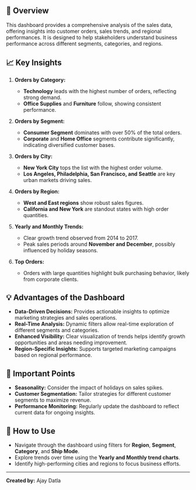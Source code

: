 ## 🚀 Overview
This dashboard provides a comprehensive analysis of the sales data, offering insights into customer orders, sales trends, and regional performances. It is designed to help stakeholders understand business performance across different segments, categories, and regions.

## 📈 Key Insights

1. **Orders by Category:**
   - **Technology** leads with the highest number of orders, reflecting strong demand.
   - **Office Supplies** and **Furniture** follow, showing consistent performance.

2. **Orders by Segment:**
   - **Consumer Segment** dominates with over 50% of the total orders.
   - **Corporate** and **Home Office** segments contribute significantly, indicating diversified customer bases.

3. **Orders by City:**
   - **New York City** tops the list with the highest order volume.
   - **Los Angeles, Philadelphia, San Francisco, and Seattle** are key urban markets driving sales.

4. **Orders by Region:**
   - **West and East regions** show robust sales figures.
   - **California and New York** are standout states with high order quantities.

5. **Yearly and Monthly Trends:**
   - Clear growth trend observed from 2014 to 2017.
   - Peak sales periods around **November and December**, possibly influenced by holiday seasons.

6. **Top Orders:**
   - Orders with large quantities highlight bulk purchasing behavior, likely from corporate clients.

## 💡 Advantages of the Dashboard

- **Data-Driven Decisions:** Provides actionable insights to optimize marketing strategies and sales operations.
- **Real-Time Analysis:** Dynamic filters allow real-time exploration of different segments and categories.
- **Enhanced Visibility:** Clear visualization of trends helps identify growth opportunities and areas needing improvement.
- **Region-Specific Insights:** Supports targeted marketing campaigns based on regional performance.

## 🔑 Important Points

- **Seasonality:** Consider the impact of holidays on sales spikes.
- **Customer Segmentation:** Tailor strategies for different customer segments to maximize revenue.
- **Performance Monitoring:** Regularly update the dashboard to reflect current data for ongoing insights.

## 📂 How to Use
- Navigate through the dashboard using filters for **Region**, **Segment**, **Category**, and **Ship Mode**.
- Explore trends over time using the **Yearly and Monthly trend charts**.
- Identify high-performing cities and regions to focus business efforts.

---

**Created by:** Ajay Datla
